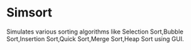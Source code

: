 # Simsort
Simulates various sorting algorithms like Selection Sort,Bubble Sort,Insertion Sort,Quick Sort,Merge Sort,Heap Sort using GUI.
